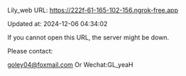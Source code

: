 Lily_web URL: https://222f-61-165-102-156.ngrok-free.app

Updated at: 2024-12-06 04:34:02

If you cannot open this URL, the server might be down.

Please contact: 

goley04@foxmail.com Or Wechat:GL_yeaH